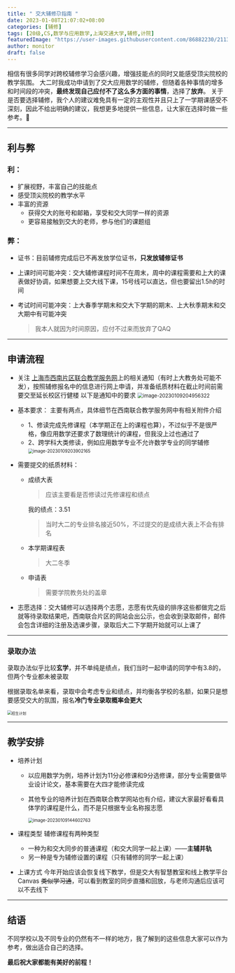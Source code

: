 ```yaml
---
title: " 交大辅修尕指南 "
date: 2023-01-08T21:07:02+08:00
categories: [辅修]
tags: [20级,CS,数学与应用数学,上海交通大学,辅修,计院]
featuredImage: "https://user-images.githubusercontent.com/86882230/211332215-930ce333-32e2-4fc0-a9b4-ed4d066d8908.jpg"
author: monitor
draft: false
---
```


相信有很多同学对跨校辅修学习会感兴趣，增强技能点的同时又能感受顶尖院校的教学氛围。
大二时我成功申请到了交大应用数学的辅修，但随着各种事情的增多和时间段的冲突，**最终发现自己应付不了这么多方面的事情**，选择了**放弃**。
关于是否要选择辅修，我个人的建议难免具有一定的主观性并且只上了一学期课感受不深刻，因此不给出明确的建议，我想更多地提供一些信息，让大家在选择时做一些参考。🤝

---

##  利与弊

### 利：
- 扩展视野，丰富自己的技能点
- 感受顶尖院校的教学水平
- 丰富的资源
  - 获得交大的账号和邮箱，享受和交大同学一样的资源
  - 更容易接触到交大的老师，参与他们的课题组
### 弊：
- 证书：目前辅修完成后已不再发放学位证书，**只发放辅修证书**
- 上课时间可能冲突：交大辅修课程时间不在周末，周中的课程需要和上大的课表做好协调，如果想要上交大线下课，15号线可以直达，但也要留出1.5h的时间
- 考试时间可能冲突：上大春季学期末和交大下学期的期末、上大秋季期末和交大期中有可能冲突

  > 我本人就因为时间原因，应付不过来而放弃了QAQ



---

## 申请流程
- 关注 [上海市西南片区联合教学服务网](http://swuni.shnet.edu.cn/Home.aspx?ReturnUrl=%2fdefault.aspx)上的相关通知（有时上大教务处可能不发），按照辅修报名中的信息进行网上申请，并准备纸质材料在截止时间前需要交至延长校区行健楼
  以下是通知中的要求
  <img src="https://user-images.githubusercontent.com/86882230/211313279-1e29bfa5-a4f2-4a3c-bbfa-87be86b2a573.jpg" alt="image-20230109204956322" style="zoom:80%;" />

- 基本要求：
  主要有两点，具体细节在西南联合教学服务网中有相关附件介绍
  
  - 1、修读完成先修课程（本学期正在上的课程也算），不过似乎不是很严格，像应用数学还要求了数理统计的课程，但我没上过也通过了
  - 2、跨学科大类修读，例如应用数学专业不允许数学专业的同学辅修
    <img src="https://user-images.githubusercontent.com/86882230/211313284-23fb90a5-8980-4550-90e3-dec4668cc2ab.jpg" alt="image-20230109203902165" style="zoom:70%;" />
  
- 需要提交的纸质材料：

  - 成绩大表

    > 应该主要看是否修读过先修课程和绩点

    我的绩点：3.51

    > 当时大二的专业排名接近50%，不过提交的是成绩大表上不会有排名

  - 本学期课程表

    > 大二冬季

  - 申请表

    > 需要学院教务处的盖章

- 志愿选择：交大辅修可以选择两个志愿，志愿有优先级的排序这些都做完之后就等待录取结果吧，西南联合片区的网站会出公示，也会收到录取邮件，邮件会包含详细的注册及选课步骤，录取后大二下学期开始就可以上课了



---

### 录取办法
录取办法似乎比较**玄学**，并不单纯是绩点，我们当时一起申请的同学中有3.8的，但两个专业都未被录取

根据录取名单来看，录取中会考虑专业和绩点，并均衡各学校的名额，如果只是想要感受交大的氛围，报名**冷门专业录取概率会更大**

<img src="https://user-images.githubusercontent.com/86882230/211313287-93a5beff-1b73-4ec7-828a-58e15ddd78df.jpg" alt="招生计划" style="zoom:60%;" />



---

## 教学安排

- 培养计划
  
  - 以应用数学为例，培养计划为11分必修课和9分选修课，部分专业需要做毕业设计论文，基本需要在大四才能修读完成
  
  - 其他专业的培养计划在西南联合教学网站也有介绍，建议大家最好看看具体学的课程是什么，而不是只根据专业名称报志愿
  
    <img src="https://user-images.githubusercontent.com/86882230/211300337-074538dc-7d09-4a04-98e6-c82bccc73097.png" alt="image-20230109144602763" style="zoom:70%;" />
  
- 课程类型
  辅修课程有两种类型
  
  - 一种为和交大同步的普通课程（和交大同学一起上课）——**主辅并轨**
  - 另一种是专为辅修设置的课程（只有辅修的同学一起上课）
  
- 上课方式
  今年开始应该会恢复线下教学，但是交大有智慧教室和线上教学平台Canvas ~~类似学习通~~，可以看到教室的同步直播和回放，与老师沟通后应该可以不去线下



---

## 结语
不同学校以及不同专业的仍然有不一样的地方，我了解到的这些信息大家可以作为参考，做出适合自己的选择。

**最后祝大家都能有美好的前程！**

